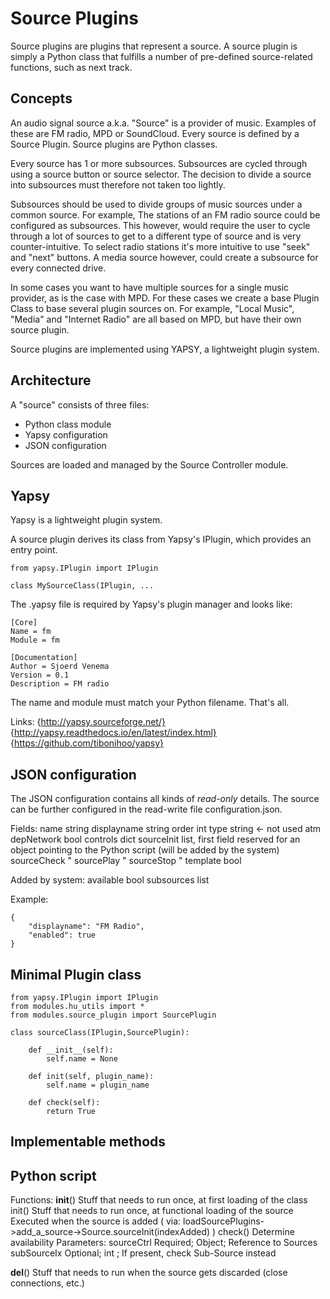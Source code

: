 # Source Plugins

Source plugins are plugins that represent a source.
A source plugin is simply a Python class that fulfills a number of pre-defined source-related functions, such as next track.

## Concepts

An audio signal source a.k.a. "Source" is a provider of music. Examples of these are FM radio, MPD or SoundCloud.
Every source is defined by a Source Plugin. Source plugins are Python classes.

Every source has 1 or more subsources. Subsources are cycled through using a source button or source selector.
The decision to divide a source into subsources must therefore not taken too lightly.

Subsources should be used to divide groups of music sources under a common source.
For example, The stations of an FM radio source could be configured as subsources. This however, would require the user to cycle through a lot of sources to get to a different type of source and is very counter-intuitive. To select radio stations it's more intuitive to use "seek" and "next" buttons.
A media source however, could create a subsource for every connected drive.

In some cases you want to have multiple sources for a single music provider, as is the case with MPD.
For these cases we create a base Plugin Class to base several plugin sources on.
For example, "Local Music", "Media" and "Internet Radio" are all based on MPD, but have their own source plugin.

Source plugins are implemented using YAPSY, a lightweight plugin system.


## Architecture

A "source" consists of three files:

 - Python class module
 - Yapsy configuration
 - JSON configuration

Sources are loaded and managed by the Source Controller module.


## Yapsy

Yapsy is a lightweight plugin system.

A source plugin derives its class from Yapsy's IPlugin, which provides an entry point.

```
from yapsy.IPlugin import IPlugin

class MySourceClass(IPlugin, ...
```

The .yapsy file is required by Yapsy's plugin manager and looks like:

```
[Core]
Name = fm
Module = fm

[Documentation]
Author = Sjoerd Venema
Version = 0.1
Description = FM radio
```

The name and module must match your Python filename.
That's all.

Links:
{http://yapsy.sourceforge.net/}
{http://yapsy.readthedocs.io/en/latest/index.html}
{https://github.com/tibonihoo/yapsy}

## JSON configuration

The JSON configuration contains all kinds of *read-only* details.
The source can be further configured in the read-write file configuration.json.

Fields:
name		string
displayname	string
order		int
type		string	<- not used atm
depNetwork	bool
controls	dict
sourceInit	list, first field reserved for an object pointing to the Python script (will be added by the system)
sourceCheck	"
sourcePlay	"
sourceStop	"
template	bool

Added by system:
available	bool
subsources	list

Example:
```
{
	"displayname": "FM Radio",
	"enabled": true
}
```

## Minimal Plugin class

```
from yapsy.IPlugin import IPlugin
from modules.hu_utils import *
from modules.source_plugin import SourcePlugin

class sourceClass(IPlugin,SourcePlugin):

	def __init__(self):
		self.name = None
		
	def init(self, plugin_name):
		self.name = plugin_name	
		
	def check(self):
		return True

```

## Implementable methods



Python script
----------------

Functions:
 __init__()	Stuff that needs to run once, at first loading of the class
 init()		Stuff that needs to run once, at functional loading of the source
		Executed when the source is added ( via: loadSourcePlugins->add_a_source->Source.sourceInit(indexAdded) )
 check()		Determine availability
		Parameters:
			sourceCtrl	Required; Object; Reference to Sources
			subSourceIx	Optional; int	; If present, check Sub-Source instead

 __del__()	Stuff that needs to run when the source gets discarded (close connections, etc.)